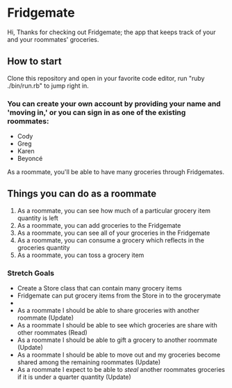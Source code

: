 
# Fridgemate

Hi,
Thanks for checking out Fridgemate; the app that keeps track of your and your roommates' groceries.

## How to start
Clone this repository and open in your favorite code editor, run "ruby ./bin/run.rb" to jump right in.

### You can create your own account by providing your name and 'moving in,' or you can sign in as one of the existing roommates:
- Cody
- Greg
- Karen
- Beyoncé

As a roommate, you'll be able to have many groceries through Fridgemates.

## Things you can do as a roommate
1. As a roommate, you can see how much of a particular grocery item quantity is left
2. As a roommate, you can add groceries to the Fridgemate
3. As a roommate, you can see all of your groceries in the Fridgemate
4. As a roommate, you can consume a grocery which reflects in the groceries quantity 
5. As a roommate, you can toss a grocery item

### Stretch Goals
- Create a Store class that can contain many grocery items
- Fridgemate can put grocery items from the Store in to the grocerymate
-
- As a roommate I should be able to share groceries with another roommate (Update)
- As a roommate I should be able to see which groceries are share with other roommates (Read)
- As a roommate I should be able to gift a grocery to another roommate (Update)
- As a roommate I should be able to move out and my groceries become shared among the remaining roommates (Update)
- As a roommate I expect to be able to *steal* another roommates groceries if it is under a quarter quantity (Update)
